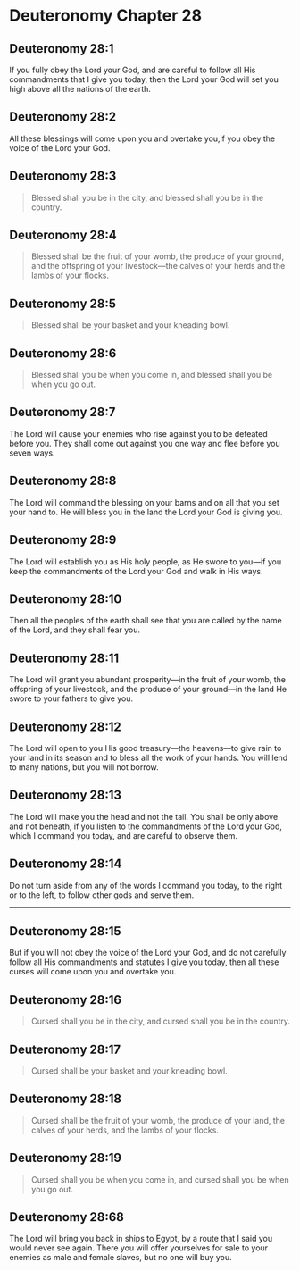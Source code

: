 # Deuteronomy Chapter 28

## Deuteronomy 28:1
If you fully obey the Lord your God, and are careful to follow all His commandments that I give you today, then the Lord your God will set you high above all the nations of the earth.

## Deuteronomy 28:2
All these blessings will come upon you and overtake you,if you obey the voice of the Lord your God.

## Deuteronomy 28:3
> Blessed shall you be in the city, and blessed shall you be in the country.

## Deuteronomy 28:4
> Blessed shall be the fruit of your womb, the produce of your ground, and the offspring of your livestock—the calves of your herds and the lambs of your flocks.

## Deuteronomy 28:5
> Blessed shall be your basket and your kneading bowl.

## Deuteronomy 28:6
> Blessed shall you be when you come in, and blessed shall you be when you go out.

## Deuteronomy 28:7
The Lord will cause your enemies who rise against you to be defeated before you. They shall come out against you one way and flee before you seven ways.

## Deuteronomy 28:8
The Lord will command the blessing on your barns and on all that you set your hand to. He will bless you in the land the Lord your God is giving you.

## Deuteronomy 28:9
The Lord will establish you as His holy people, as He swore to you—if you keep the commandments of the Lord your God and walk in His ways.

## Deuteronomy 28:10
Then all the peoples of the earth shall see that you are called by the name of the Lord, and they shall fear you.

## Deuteronomy 28:11
The Lord will grant you abundant prosperity—in the fruit of your womb, the offspring of your livestock, and the produce of your ground—in the land He swore to your fathers to give you.

## Deuteronomy 28:12
The Lord will open to you His good treasury—the heavens—to give rain to your land in its season and to bless all the work of your hands. You will lend to many nations, but you will not borrow.

## Deuteronomy 28:13
The Lord will make you the head and not the tail. You shall be only above and not beneath, if you listen to the commandments of the Lord your God, which I command you today, and are careful to observe them.

## Deuteronomy 28:14
Do not turn aside from any of the words I command you today, to the right or to the left, to follow other gods and serve them.

---

## Deuteronomy 28:15
But if you will not obey the voice of the Lord your God, and do not carefully follow all His commandments and statutes I give you today, then all these curses will come upon you and overtake you.

## Deuteronomy 28:16
> Cursed shall you be in the city, and cursed shall you be in the country.

## Deuteronomy 28:17
> Cursed shall be your basket and your kneading bowl.

## Deuteronomy 28:18
> Cursed shall be the fruit of your womb, the produce of your land, the calves of your herds, and the lambs of your flocks.

## Deuteronomy 28:19
> Cursed shall you be when you come in, and cursed shall you be when you go out.

## Deuteronomy 28:68
The Lord will bring you back in ships to Egypt, by a route that I said you would never see again. There you will offer yourselves for sale to your enemies as male and female slaves, but no one will buy you.
